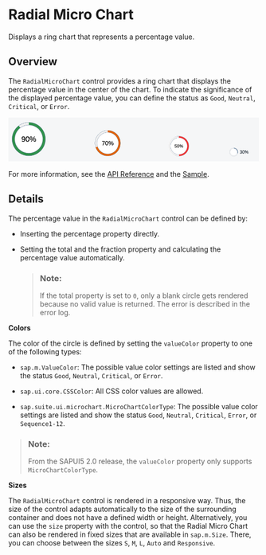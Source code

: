 <!-- loioaa93bdb245914ebba9583b24dad94938 -->

# Radial Micro Chart

Displays a ring chart that represents a percentage value.



## Overview

The `RadialMicroChart` control provides a ring chart that displays the percentage value in the center of the chart. To indicate the significance of the displayed percentage value, you can define the status as `Good`, `Neutral`, `Critical`, or `Error`.

![Radial Micro Chart with percentage value](images/Suite_Radial_Micro_Chart_08659d4.png)

For more information, see the [API Reference](https://ui5.sap.com/#/api/sap.suite.ui.microchart.RadialMicroChart) and the [Sample](https://ui5.sap.com/#/entity/sap.suite.ui.microchart.RadialMicroChart).



## Details

The percentage value in the `RadialMicroChart` control can be defined by:

-   Inserting the percentage property directly.

-   Setting the total and the fraction property and calculating the percentage value automatically.

    > ### Note:  
    > If the total property is set to `0`, only a blank circle gets rendered because no valid value is returned. The error is described in the error log.


**Colors**

The color of the circle is defined by setting the `valueColor` property to one of the following types:

-   `sap.m.ValueColor`: The possible value color settings are listed and show the status `Good`, `Neutral`, `Critical`, or `Error`.

-   `sap.ui.core.CSSColor`: All CSS color values are allowed.

-   `sap.suite.ui.microchart.MicroChartColorType`: The possible value color settings are listed and show the status `Good`, `Neutral`, `Critical`, `Error`, or `Sequence1-12`.


> ### Note:  
> From the SAPUI5 2.0 release, the `valueColor` property only supports `MicroChartColorType`.

**Sizes**

The `RadialMicroChart` control is rendered in a responsive way. Thus, the size of the control adapts automatically to the size of the surrounding container and does not have a defined width or height. Alternatively, you can use the `size` property with the control, so that the Radial Micro Chart can also be rendered in fixed sizes that are available in `sap.m.Size`. There, you can choose between the sizes `S`, `M`, `L`, `Auto` and `Responsive`.

